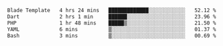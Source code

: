 <!--START_SECTION:waka-->

```txt
Blade Template   4 hrs 24 mins   █████████████░░░░░░░░░░░░   52.12 %
Dart             2 hrs 1 min     ██████░░░░░░░░░░░░░░░░░░░   23.96 %
PHP              1 hr 48 mins    █████▒░░░░░░░░░░░░░░░░░░░   21.50 %
YAML             6 mins          ▒░░░░░░░░░░░░░░░░░░░░░░░░   01.37 %
Bash             3 mins          ▒░░░░░░░░░░░░░░░░░░░░░░░░   00.69 %
```

<!--END_SECTION:waka-->
